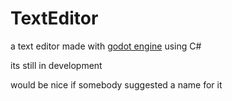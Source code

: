 # TextEditor
a text editor made with <a target="_blank" href="https://godotengine.org/">godot engine</a> using C#

its still in development 

would be nice if somebody suggested a name for it 
